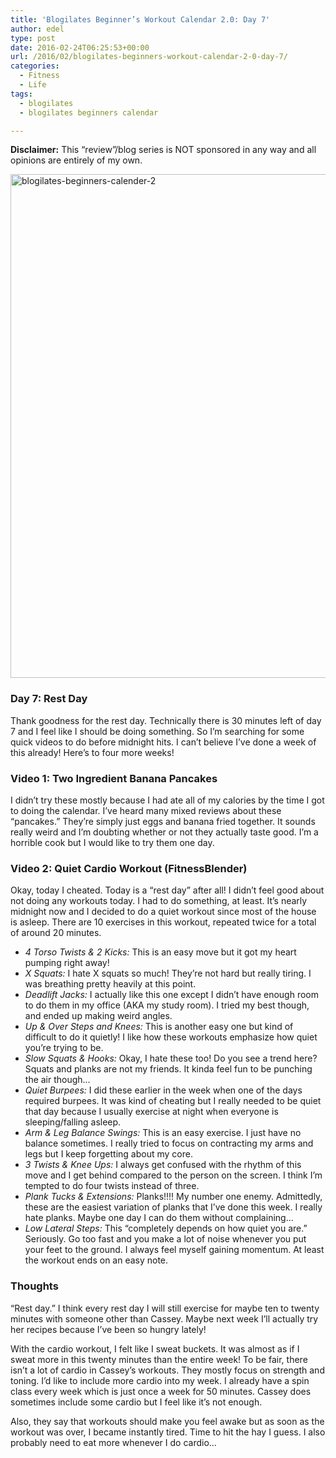 ```yaml
---
title: 'Blogilates Beginner’s Workout Calendar 2.0: Day 7'
author: edel
type: post
date: 2016-02-24T06:25:53+00:00
url: /2016/02/blogilates-beginners-workout-calendar-2-0-day-7/
categories:
  - Fitness
  - Life
tags:
  - blogilates
  - blogilates beginners calendar

---
```

**Disclaimer:** This &#8220;review&#8221;/blog series is NOT sponsored in any way and all opinions are entirely of my own.

<a href="http://scattered.me/wp-content/uploads/2016/02/blogilates-beginners-calender-2.png" rel="attachment wp-att-11076"><img src="http://scattered.me/wp-content/uploads/2016/02/blogilates-beginners-calender-2-1024x806.png" alt="blogilates-beginners-calender-2" width="1024" height="806" class="alignnone size-large wp-image-11076" srcset="http://erzadel.net/blog/wp-content/uploads/2016/02/blogilates-beginners-calender-2-1024x806.png 1024w, http://erzadel.net/blog/wp-content/uploads/2016/02/blogilates-beginners-calender-2-300x236.png 300w, http://erzadel.net/blog/wp-content/uploads/2016/02/blogilates-beginners-calender-2-768x604.png 768w" sizes="(max-width: 1024px) 100vw, 1024px" /></a>

### Day 7: Rest Day

Thank goodness for the rest day. Technically there is 30 minutes left of day 7 and I feel like I should be doing something. So I&#8217;m searching for some quick videos to do before midnight hits. I can&#8217;t believe I&#8217;ve done a week of this already! Here&#8217;s to four more weeks!

### Video 1: Two Ingredient Banana Pancakes

I didn&#8217;t try these mostly because I had ate all of my calories by the time I got to doing the calendar. I&#8217;ve heard many mixed reviews about these &#8220;pancakes.&#8221; They&#8217;re simply just eggs and banana fried together. It sounds really weird and I&#8217;m doubting whether or not they actually taste good. I&#8217;m a horrible cook but I would like to try them one day.

<div class="flex-video">
</div>

### Video 2: Quiet Cardio Workout (FitnessBlender)

Okay, today I cheated. Today is a &#8220;rest day&#8221; after all! I didn&#8217;t feel good about not doing any workouts today. I had to do something, at least. It&#8217;s nearly midnight now and I decided to do a quiet workout since most of the house is asleep. There are 10 exercises in this workout, repeated twice for a total of around 20 minutes.

<div class="flex-video">
</div>

  * _4 Torso Twists & 2 Kicks:_ This is an easy move but it got my heart pumping right away!
  * _X Squats:_ I hate X squats so much! They&#8217;re not hard but really tiring. I was breathing pretty heavily at this point.
  * _Deadlift Jacks:_ I actually like this one except I didn&#8217;t have enough room to do them in my office (AKA my study room). I tried my best though, and ended up making weird angles.
  * _Up & Over Steps and Knees:_ This is another easy one but kind of difficult to do it quietly! I like how these workouts emphasize how quiet you&#8217;re trying to be.
  * _Slow Squats & Hooks:_ Okay, I hate these too! Do you see a trend here? Squats and planks are not my friends. It kinda feel fun to be punching the air though&#8230;
  * _Quiet Burpees:_ I did these earlier in the week when one of the days required burpees. It was kind of cheating but I really needed to be quiet that day because I usually exercise at night when everyone is sleeping/falling asleep.
  * _Arm & Leg Balance Swings:_ This is an easy exercise. I just have no balance sometimes. I really tried to focus on contracting my arms and legs but I keep forgetting about my core.
  * _3 Twists & Knee Ups:_ I always get confused with the rhythm of this move and I get behind compared to the person on the screen. I think I&#8217;m tempted to do four twists instead of three.
  * _Plank Tucks & Extensions:_ Planks!!!! My number one enemy. Admittedly, these are the easiest variation of planks that I&#8217;ve done this week. I really hate planks. Maybe one day I can do them without complaining&#8230;
  * _Low Lateral Steps:_ This &#8220;completely depends on how quiet you are.&#8221; Seriously. Go too fast and you make a lot of noise whenever you put your feet to the ground. I always feel myself gaining momentum. At least the workout ends on an easy note.

### Thoughts

&#8220;Rest day.&#8221; I think every rest day I will still exercise for maybe ten to twenty minutes with someone other than Cassey. Maybe next week I&#8217;ll actually try her recipes because I&#8217;ve been so hungry lately!

With the cardio workout, I felt like I sweat buckets. It was almost as if I sweat more in this twenty minutes than the entire week! To be fair, there isn&#8217;t a lot of cardio in Cassey&#8217;s workouts. They mostly focus on strength and toning. I&#8217;d like to include more cardio into my week. I already have a spin class every week which is just once a week for 50 minutes. Cassey does sometimes include some cardio but I feel like it&#8217;s not enough.

Also, they say that workouts should make you feel awake but as soon as the workout was over, I became instantly tired. Time to hit the hay I guess. I also probably need to eat more whenever I do cardio&#8230;

<ol class="footnote">
</ol>